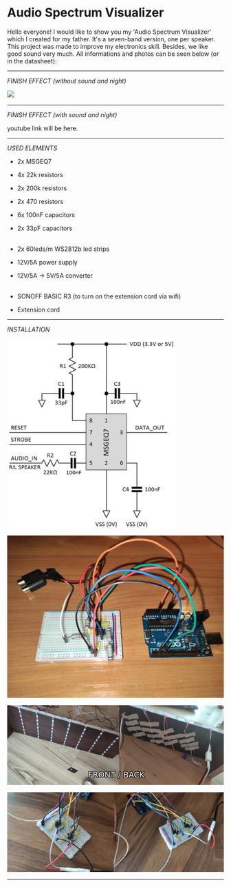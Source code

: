 # Audio Spectrum Visualizer
Hello everyone!
I would like to show you my 'Audio Spectrum Visualizer' which I created for my father. It's a seven-band version, one per speaker. This project was made to improve my electronics skill. Besides, we like good sound very much. All informations and photos can be seen below (or in the datasheet):

--------------------------------------------------------------------------------------------------------------------
*FINISH EFFECT (without sound and night)*

![](Gif/finish_effect.gif)

--------------------------------------------------------------------------------------------------------------------
*FINISH EFFECT (with sound and night)*

youtube link will be here.

--------------------------------------------------------------------------------------------------------------------
*USED ELEMENTS*

- 2x MSGEQ7
- 4x 22k resistors
- 2x 200k resistors
- 2x 470 resistors
- 6x 100nF capacitors
- 2x 33pF capacitors  
  <br/>

- 2x 60leds/m WS2812b led strips
- 12V/5A power supply
- 12V/5A -> 5V/5A converter  
  <br/>

- SONOFF BASIC R3 (to turn on the extension cord via wifi)
- Extension cord

--------------------------------------------------------------------------------------------------------------------
*INSTALLATION*  

![](Pictures/msgeq7_installation_graph.png)

![](Pictures/msgeq7_arduino_first_try.png)

![](Pictures/led_connection.png)

![](Pictures/msgeq7_arduino_connection.png)


--------------------------------------------------------------------------------------------------------------------

